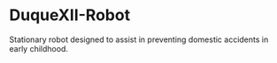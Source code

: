 # DuqueXII-Robot
Stationary robot designed to assist in preventing domestic accidents in early childhood.
